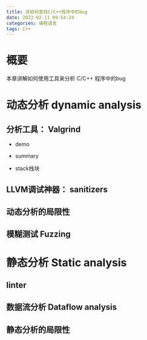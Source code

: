 ```yaml
---
title: 该如何查找C/C++程序中的bug
date: 2022-02-11 09:54:24
categories: 编程语言
tags: C++
---
```


# 概要

本章讲解如何使用工具来分析 C/C++ 程序中的bug

# 动态分析 dynamic analysis

## 分析工具： Valgrind

* demo

* summary

* stack栈块

## LLVM调试神器： sanitizers

## 动态分析的局限性

## 模糊测试 Fuzzing

# 静态分析 Static analysis

## linter

## 数据流分析 Dataflow analysis

## 静态分析的局限性
